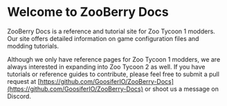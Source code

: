 # Welcome to ZooBerry Docs

ZooBerry Docs is a reference and tutorial site for Zoo Tycoon 1 modders. Our site offers detailed information on game configuration files and modding tutorials.

Although we only have reference pages for Zoo Tycoon 1 modders, we are always interested in expanding into Zoo Tycoon 2 as well. If you have tutorials or reference guides to contribute, please feel free to submit a pull request at [https://github.com/GoosiferIO/ZooBerry-Docs](https://github.com/GoosiferIO/ZooBerry-Docs) or shoot us a message on Discord.